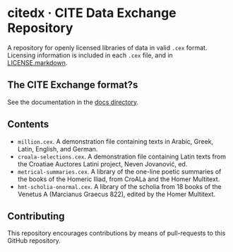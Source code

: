 # citedx · CITE Data Exchange Repository

A repository for openly licensed libraries of data in valid `.cex` format. Licensing information is included in each `.cex` file, and in [LICENSE.markdown](LICENSE.markdown).

## The CITE Exchange format?s

See the documentation in the [docs directory](docs).

## Contents

- `million.cex`. A demonstration file containing texts in Arabic, Greek, Latin, English, and German.
- `croala-selections.cex`. A demonstration file containing Latin texts from the Croatiae Auctores Latini project, Neven Jovanović, ed.
- `metrical-summaries.cex`. A library of the one-line poetic summaries of the books of the Homeric Iliad, from CroALa and the Homer Multitext.
- `hmt-scholia-onormal.cex`. A library of the scholia from 18 books of the Venetus A (Marcianus Graecus 822), edited by the Homer Multitext.

## Contributing

This repository encourages contributions by means of pull-requests to this GitHub repository.
